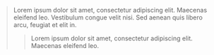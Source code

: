 
> Lorem ipsum dolor sit amet, consectetur adipiscing elit. Maecenas eleifend
> leo. Vestibulum congue velit nisi. Sed aenean quis libero arcu, feugiat et
> elit in.
>
> > Lorem ipsum dolor sit amet, consectetur adipiscing elit. Maecenas eleifend
> > leo.

